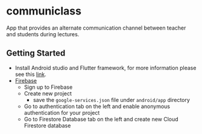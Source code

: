 # communiclass

App that provides an alternate communication channel between teacher and students during lectures.

## Getting Started

- Install Android studio and Flutter framework, for more information please see this [link](https://www.youtube.com/watch?v=fDnqXmLSqtg).
- [Firebase](https://firebase.google.com/)
  - Sign up to Firebase
  - Create new project 
    - save the `google-services.json` file under `android/app` directory
  - Go to authentication tab on the left and enable anonymous authentication for your project
  - Go to Firestore Database tab on the left and create new Cloud Firestore database